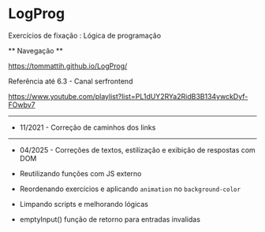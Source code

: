 # LogProg
Exercícios de fixação : Lógica de programação

** Navegação **

https://tommattih.github.io/LogProg/

Referência até 6.3 - Canal serfrontend

https://www.youtube.com/playlist?list=PL1dUY2RYa2RidB3B134ywckDyf-FOwbv7 

---

- 11/2021 - Correção de caminhos dos links

---

- 04/2025 - Correções de textos, estilização e exibição de respostas com DOM

- Reutilizando funções com JS externo
- Reordenando exercícios e aplicando `animation` no  `background-color`
- Limpando scripts e melhorando lógicas
- emptyInput() função de retorno para entradas invalidas